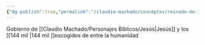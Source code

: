 ```yaml
---
{"dg-publish":true,"permalink":"/claudio-machado/conceptos/reinado-de-1000-anos/"}
---
```


Gobierno de [[Claudio Machado/Personajes Bíblicos/Jesús\|Jesús]] y los [[144 mil \|144 mil ]]escogidos de entre la humanidad 